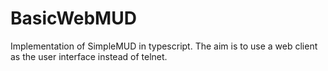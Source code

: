 # BasicWebMUD

Implementation of SimpleMUD in typescript. The aim is to use a web client as the user interface instead of telnet.
